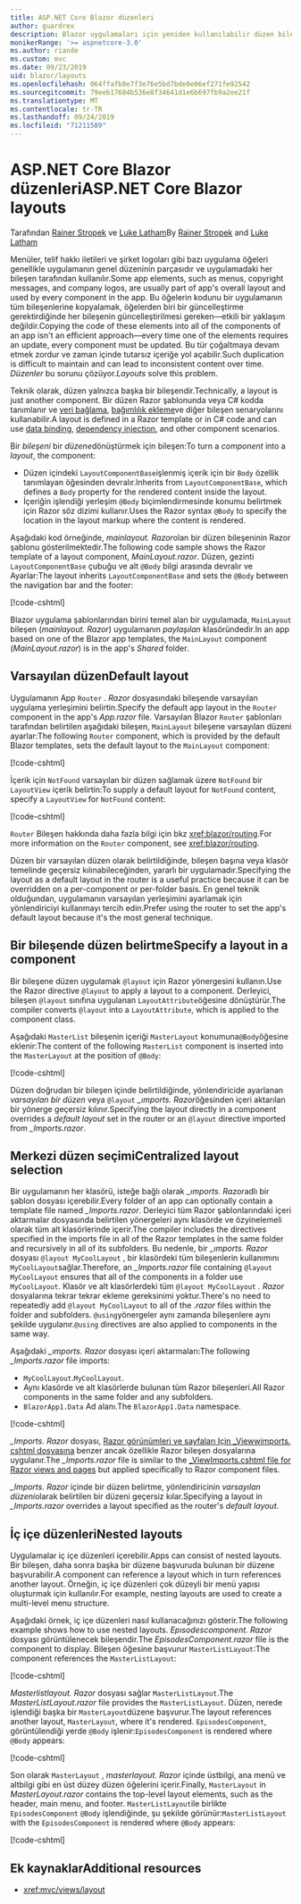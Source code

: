 ```yaml
---
title: ASP.NET Core Blazor düzenleri
author: guardrex
description: Blazor uygulamaları için yeniden kullanılabilir düzen bileşenleri oluşturmayı öğrenin.
monikerRange: '>= aspnetcore-3.0'
ms.author: riande
ms.custom: mvc
ms.date: 09/23/2019
uid: blazor/layouts
ms.openlocfilehash: 064ffafb8e7f3e76e5bd7bde0e06ef271fe92542
ms.sourcegitcommit: 79eeb17604b536e8f34641d1e6b697fb9a2ee21f
ms.translationtype: MT
ms.contentlocale: tr-TR
ms.lasthandoff: 09/24/2019
ms.locfileid: "71211589"
---
```

# <a name="aspnet-core-blazor-layouts"></a><span data-ttu-id="b8e2b-103">ASP.NET Core Blazor düzenleri</span><span class="sxs-lookup"><span data-stu-id="b8e2b-103">ASP.NET Core Blazor layouts</span></span>

<span data-ttu-id="b8e2b-104">Tarafından [Rainer Stropek](https://www.timecockpit.com) ve [Luke Latham](https://github.com/guardrex)</span><span class="sxs-lookup"><span data-stu-id="b8e2b-104">By [Rainer Stropek](https://www.timecockpit.com) and [Luke Latham](https://github.com/guardrex)</span></span>

<span data-ttu-id="b8e2b-105">Menüler, telif hakkı iletileri ve şirket logoları gibi bazı uygulama öğeleri genellikle uygulamanın genel düzeninin parçasıdır ve uygulamadaki her bileşen tarafından kullanılır.</span><span class="sxs-lookup"><span data-stu-id="b8e2b-105">Some app elements, such as menus, copyright messages, and company logos, are usually part of app's overall layout and used by every component in the app.</span></span> <span data-ttu-id="b8e2b-106">Bu öğelerin kodunu bir uygulamanın tüm bileşenlerine kopyalamak, öğelerden biri bir güncelleştirme gerektirdiğinde her bileşenin güncelleştirilmesi gereken&mdash;etkili bir yaklaşım değildir.</span><span class="sxs-lookup"><span data-stu-id="b8e2b-106">Copying the code of these elements into all of the components of an app isn't an efficient approach&mdash;every time one of the elements requires an update, every component must be updated.</span></span> <span data-ttu-id="b8e2b-107">Bu tür çoğaltmaya devam etmek zordur ve zaman içinde tutarsız içeriğe yol açabilir.</span><span class="sxs-lookup"><span data-stu-id="b8e2b-107">Such duplication is difficult to maintain and can lead to inconsistent content over time.</span></span> <span data-ttu-id="b8e2b-108">*Düzenler* bu sorunu çözüyor.</span><span class="sxs-lookup"><span data-stu-id="b8e2b-108">*Layouts* solve this problem.</span></span>

<span data-ttu-id="b8e2b-109">Teknik olarak, düzen yalnızca başka bir bileşendir.</span><span class="sxs-lookup"><span data-stu-id="b8e2b-109">Technically, a layout is just another component.</span></span> <span data-ttu-id="b8e2b-110">Bir düzen Razor şablonunda veya C# kodda tanımlanır ve [veri bağlama](xref:blazor/components#data-binding), [bağımlılık ekleme](xref:blazor/dependency-injection)ve diğer bileşen senaryolarını kullanabilir.</span><span class="sxs-lookup"><span data-stu-id="b8e2b-110">A layout is defined in a Razor template or in C# code and can use [data binding](xref:blazor/components#data-binding), [dependency injection](xref:blazor/dependency-injection), and other component scenarios.</span></span>

<span data-ttu-id="b8e2b-111">Bir *bileşeni* bir *düzene*dönüştürmek için bileşen:</span><span class="sxs-lookup"><span data-stu-id="b8e2b-111">To turn a *component* into a *layout*, the component:</span></span>

* <span data-ttu-id="b8e2b-112">Düzen içindeki `LayoutComponentBase`işlenmiş içerik için bir `Body` özellik tanımlayan öğesinden devralır.</span><span class="sxs-lookup"><span data-stu-id="b8e2b-112">Inherits from `LayoutComponentBase`, which defines a `Body` property for the rendered content inside the layout.</span></span>
* <span data-ttu-id="b8e2b-113">İçeriğin işlendiği yerleşim `@Body` biçimlendirmesinde konumu belirtmek için Razor söz dizimi kullanır.</span><span class="sxs-lookup"><span data-stu-id="b8e2b-113">Uses the Razor syntax `@Body` to specify the location in the layout markup where the content is rendered.</span></span>

<span data-ttu-id="b8e2b-114">Aşağıdaki kod örneğinde, *mainlayout. Razor*olan bir düzen bileşeninin Razor şablonu gösterilmektedir.</span><span class="sxs-lookup"><span data-stu-id="b8e2b-114">The following code sample shows the Razor template of a layout component, *MainLayout.razor*.</span></span> <span data-ttu-id="b8e2b-115">Düzen, gezinti `LayoutComponentBase` çubuğu ve alt `@Body` bilgi arasında devralır ve Ayarlar:</span><span class="sxs-lookup"><span data-stu-id="b8e2b-115">The layout inherits `LayoutComponentBase` and sets the `@Body` between the navigation bar and the footer:</span></span>

[!code-cshtml[](layouts/sample_snapshot/3.x/MainLayout.razor?highlight=1,13)]

<span data-ttu-id="b8e2b-116">Blazor uygulama şablonlarından birini temel alan bir uygulamada, `MainLayout` bileşen (*mainlayout. Razor*) uygulamanın *paylaşılan* klasöründedir.</span><span class="sxs-lookup"><span data-stu-id="b8e2b-116">In an app based on one of the Blazor app templates, the `MainLayout` component (*MainLayout.razor*) is in the app's *Shared* folder.</span></span>

## <a name="default-layout"></a><span data-ttu-id="b8e2b-117">Varsayılan düzen</span><span class="sxs-lookup"><span data-stu-id="b8e2b-117">Default layout</span></span>

<span data-ttu-id="b8e2b-118">Uygulamanın App `Router` *. Razor* dosyasındaki bileşende varsayılan uygulama yerleşimini belirtin.</span><span class="sxs-lookup"><span data-stu-id="b8e2b-118">Specify the default app layout in the `Router` component in the app's *App.razor* file.</span></span> <span data-ttu-id="b8e2b-119">Varsayılan Blazor `Router` şablonları tarafından belirtilen aşağıdaki bileşen, `MainLayout` bileşene varsayılan düzeni ayarlar:</span><span class="sxs-lookup"><span data-stu-id="b8e2b-119">The following `Router` component, which is provided by the default Blazor templates, sets the default layout to the `MainLayout` component:</span></span>

[!code-cshtml[](layouts/sample_snapshot/3.x/App1.razor?highlight=3)]

<span data-ttu-id="b8e2b-120">İçerik için `NotFound` varsayılan bir düzen sağlamak üzere `NotFound` bir `LayoutView` içerik belirtin:</span><span class="sxs-lookup"><span data-stu-id="b8e2b-120">To supply a default layout for `NotFound` content, specify a `LayoutView` for `NotFound` content:</span></span>

[!code-cshtml[](layouts/sample_snapshot/3.x/App2.razor?highlight=6-9)]

<span data-ttu-id="b8e2b-121">`Router` Bileşen hakkında daha fazla bilgi için bkz <xref:blazor/routing>.</span><span class="sxs-lookup"><span data-stu-id="b8e2b-121">For more information on the `Router` component, see <xref:blazor/routing>.</span></span>

<span data-ttu-id="b8e2b-122">Düzen bir varsayılan düzen olarak belirtildiğinde, bileşen başına veya klasör temelinde geçersiz kılınabileceğinden, yararlı bir uygulamadır.</span><span class="sxs-lookup"><span data-stu-id="b8e2b-122">Specifying the layout as a default layout in the router is a useful practice because it can be overridden on a per-component or per-folder basis.</span></span> <span data-ttu-id="b8e2b-123">En genel teknik olduğundan, uygulamanın varsayılan yerleşimini ayarlamak için yönlendiriciyi kullanmayı tercih edin.</span><span class="sxs-lookup"><span data-stu-id="b8e2b-123">Prefer using the router to set the app's default layout because it's the most general technique.</span></span>

## <a name="specify-a-layout-in-a-component"></a><span data-ttu-id="b8e2b-124">Bir bileşende düzen belirtme</span><span class="sxs-lookup"><span data-stu-id="b8e2b-124">Specify a layout in a component</span></span>

<span data-ttu-id="b8e2b-125">Bir bileşene düzen uygulamak `@layout` için Razor yönergesini kullanın.</span><span class="sxs-lookup"><span data-stu-id="b8e2b-125">Use the Razor directive `@layout` to apply a layout to a component.</span></span> <span data-ttu-id="b8e2b-126">Derleyici, bileşen `@layout` sınıfına uygulanan `LayoutAttribute`öğesine dönüştürür.</span><span class="sxs-lookup"><span data-stu-id="b8e2b-126">The compiler converts `@layout` into a `LayoutAttribute`, which is applied to the component class.</span></span>

<span data-ttu-id="b8e2b-127">Aşağıdaki `MasterList` bileşenin içeriği `MasterLayout` konumuna`@Body`öğesine eklenir:</span><span class="sxs-lookup"><span data-stu-id="b8e2b-127">The content of the following `MasterList` component is inserted into the `MasterLayout` at the position of `@Body`:</span></span>

[!code-cshtml[](layouts/sample_snapshot/3.x/MasterList.razor?highlight=1)]

<span data-ttu-id="b8e2b-128">Düzen doğrudan bir bileşen içinde belirtildiğinde, yönlendiricide ayarlanan *varsayılan bir düzen* veya `@layout` *_ımports. Razor*öğesinden içeri aktarılan bir yönerge geçersiz kılınır.</span><span class="sxs-lookup"><span data-stu-id="b8e2b-128">Specifying the layout directly in a component overrides a *default layout* set in the router or an `@layout` directive imported from *_Imports.razor*.</span></span>

## <a name="centralized-layout-selection"></a><span data-ttu-id="b8e2b-129">Merkezi düzen seçimi</span><span class="sxs-lookup"><span data-stu-id="b8e2b-129">Centralized layout selection</span></span>

<span data-ttu-id="b8e2b-130">Bir uygulamanın her klasörü, isteğe bağlı olarak *_ımports. Razor*adlı bir şablon dosyası içerebilir.</span><span class="sxs-lookup"><span data-stu-id="b8e2b-130">Every folder of an app can optionally contain a template file named *_Imports.razor*.</span></span> <span data-ttu-id="b8e2b-131">Derleyici tüm Razor şablonlarındaki içeri aktarmalar dosyasında belirtilen yönergeleri aynı klasörde ve özyinelemeli olarak tüm alt klasörlerinde içerir.</span><span class="sxs-lookup"><span data-stu-id="b8e2b-131">The compiler includes the directives specified in the imports file in all of the Razor templates in the same folder and recursively in all of its subfolders.</span></span> <span data-ttu-id="b8e2b-132">Bu nedenle, bir *_ımports. Razor* dosyası `@layout MyCoolLayout` , bir klasördeki tüm bileşenlerin kullanımını `MyCoolLayout`sağlar.</span><span class="sxs-lookup"><span data-stu-id="b8e2b-132">Therefore, an *_Imports.razor* file containing `@layout MyCoolLayout` ensures that all of the components in a folder use `MyCoolLayout`.</span></span> <span data-ttu-id="b8e2b-133">Klasör ve alt klasörlerdeki tüm `@layout MyCoolLayout` *. Razor* dosyalarına tekrar tekrar ekleme gereksinimi yoktur.</span><span class="sxs-lookup"><span data-stu-id="b8e2b-133">There's no need to repeatedly add `@layout MyCoolLayout` to all of the *.razor* files within the folder and subfolders.</span></span> <span data-ttu-id="b8e2b-134">`@using`yönergeler aynı zamanda bileşenlere aynı şekilde uygulanır.</span><span class="sxs-lookup"><span data-stu-id="b8e2b-134">`@using` directives are also applied to components in the same way.</span></span>

<span data-ttu-id="b8e2b-135">Aşağıdaki *_ımports. Razor* dosyası içeri aktarmaları:</span><span class="sxs-lookup"><span data-stu-id="b8e2b-135">The following *_Imports.razor* file imports:</span></span>

* <span data-ttu-id="b8e2b-136">`MyCoolLayout`.</span><span class="sxs-lookup"><span data-stu-id="b8e2b-136">`MyCoolLayout`.</span></span>
* <span data-ttu-id="b8e2b-137">Aynı klasörde ve alt klasörlerde bulunan tüm Razor bileşenleri.</span><span class="sxs-lookup"><span data-stu-id="b8e2b-137">All Razor components in the same folder and any subfolders.</span></span>
* <span data-ttu-id="b8e2b-138">`BlazorApp1.Data` Ad alanı.</span><span class="sxs-lookup"><span data-stu-id="b8e2b-138">The `BlazorApp1.Data` namespace.</span></span>
 
[!code-cshtml[](layouts/sample_snapshot/3.x/_Imports.razor)]

<span data-ttu-id="b8e2b-139">*_Imports. Razor* dosyası, [Razor görünümleri ve sayfaları Için _Viewwimports. cshtml dosyasına](xref:mvc/views/layout#importing-shared-directives) benzer ancak özellikle Razor bileşen dosyalarına uygulanır.</span><span class="sxs-lookup"><span data-stu-id="b8e2b-139">The *_Imports.razor* file is similar to the [_ViewImports.cshtml file for Razor views and pages](xref:mvc/views/layout#importing-shared-directives) but applied specifically to Razor component files.</span></span>

<span data-ttu-id="b8e2b-140">*_Imports. Razor* içinde bir düzen belirtme, yönlendiricinin *varsayılan düzeni*olarak belirtilen bir düzeni geçersiz kılar.</span><span class="sxs-lookup"><span data-stu-id="b8e2b-140">Specifying a layout in *_Imports.razor* overrides a layout specified as the router's *default layout*.</span></span>

## <a name="nested-layouts"></a><span data-ttu-id="b8e2b-141">İç içe düzenleri</span><span class="sxs-lookup"><span data-stu-id="b8e2b-141">Nested layouts</span></span>

<span data-ttu-id="b8e2b-142">Uygulamalar iç içe düzenleri içerebilir.</span><span class="sxs-lookup"><span data-stu-id="b8e2b-142">Apps can consist of nested layouts.</span></span> <span data-ttu-id="b8e2b-143">Bir bileşen, daha sonra başka bir düzene başvuruda bulunan bir düzene başvurabilir.</span><span class="sxs-lookup"><span data-stu-id="b8e2b-143">A component can reference a layout which in turn references another layout.</span></span> <span data-ttu-id="b8e2b-144">Örneğin, iç içe düzenleri çok düzeyli bir menü yapısı oluşturmak için kullanılır.</span><span class="sxs-lookup"><span data-stu-id="b8e2b-144">For example, nesting layouts are used to create a multi-level menu structure.</span></span>

<span data-ttu-id="b8e2b-145">Aşağıdaki örnek, iç içe düzenleri nasıl kullanacağınızı gösterir.</span><span class="sxs-lookup"><span data-stu-id="b8e2b-145">The following example shows how to use nested layouts.</span></span> <span data-ttu-id="b8e2b-146">*Epısodescomponent. Razor* dosyası görüntülenecek bileşendir.</span><span class="sxs-lookup"><span data-stu-id="b8e2b-146">The *EpisodesComponent.razor* file is the component to display.</span></span> <span data-ttu-id="b8e2b-147">Bileşen öğesine başvurur `MasterListLayout`:</span><span class="sxs-lookup"><span data-stu-id="b8e2b-147">The component references the `MasterListLayout`:</span></span>

[!code-cshtml[](layouts/sample_snapshot/3.x/EpisodesComponent.razor?highlight=1)]

<span data-ttu-id="b8e2b-148">*Masterlistlayout. Razor* dosyası sağlar `MasterListLayout`.</span><span class="sxs-lookup"><span data-stu-id="b8e2b-148">The *MasterListLayout.razor* file provides the `MasterListLayout`.</span></span> <span data-ttu-id="b8e2b-149">Düzen, nerede işlendiği başka bir `MasterLayout`düzene başvurur.</span><span class="sxs-lookup"><span data-stu-id="b8e2b-149">The layout references another layout, `MasterLayout`, where it's rendered.</span></span> <span data-ttu-id="b8e2b-150">`EpisodesComponent`, görüntülendiği yerde `@Body` işlenir:</span><span class="sxs-lookup"><span data-stu-id="b8e2b-150">`EpisodesComponent` is rendered where `@Body` appears:</span></span>

[!code-cshtml[](layouts/sample_snapshot/3.x/MasterListLayout.razor?highlight=1,9)]

<span data-ttu-id="b8e2b-151">Son olarak `MasterLayout` , *masterlayout. Razor* içinde üstbilgi, ana menü ve altbilgi gibi en üst düzey düzen öğelerini içerir.</span><span class="sxs-lookup"><span data-stu-id="b8e2b-151">Finally, `MasterLayout` in *MasterLayout.razor* contains the top-level layout elements, such as the header, main menu, and footer.</span></span> <span data-ttu-id="b8e2b-152">`MasterListLayout`ile birlikte `EpisodesComponent` `@Body` işlendiğinde, şu şekilde görünür:</span><span class="sxs-lookup"><span data-stu-id="b8e2b-152">`MasterListLayout` with the `EpisodesComponent` is rendered where `@Body` appears:</span></span>

[!code-cshtml[](layouts/sample_snapshot/3.x/MasterLayout.razor?highlight=6)]

## <a name="additional-resources"></a><span data-ttu-id="b8e2b-153">Ek kaynaklar</span><span class="sxs-lookup"><span data-stu-id="b8e2b-153">Additional resources</span></span>

* <xref:mvc/views/layout>
